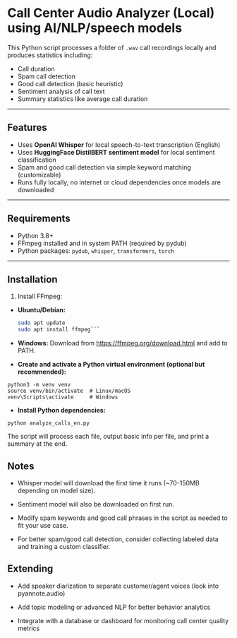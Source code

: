 # Call Center Audio Analyzer (Local) using AI/NLP/speech models

This Python script processes a folder of `.wav` call recordings locally and produces statistics including:

- Call duration  
- Spam call detection  
- Good call detection (basic heuristic)  
- Sentiment analysis of call text  
- Summary statistics like average call duration  

---

## Features

- Uses **OpenAI Whisper** for local speech-to-text transcription (English)  
- Uses **HuggingFace DistilBERT sentiment model** for local sentiment classification  
- Spam and good call detection via simple keyword matching (customizable)  
- Runs fully locally, no internet or cloud dependencies once models are downloaded  

---

## Requirements

- Python 3.8+  
- FFmpeg installed and in system PATH (required by pydub)  
- Python packages: `pydub`, `whisper`, `transformers`, `torch`  

---

## Installation

1. Install FFmpeg:

- **Ubuntu/Debian:**  
  ```bash
  sudo apt update
  sudo apt install ffmpeg```

- **Windows:** 
Download from https://ffmpeg.org/download.html and add to PATH.

- **Create and activate a Python virtual environment (optional but recommended):**  

```
python3 -m venv venv
source venv/bin/activate  # Linux/macOS
venv\Scripts\activate     # Windows
```

- **Install Python dependencies:**
```
python analyze_calls_en.py
```

The script will process each file, output basic info per file, and print a summary at the end.

## Notes

- Whisper model will download the first time it runs (~70-150MB depending on model size).

- Sentiment model will also be downloaded on first run.

- Modify spam keywords and good call phrases in the script as needed to fit your use case.

- For better spam/good call detection, consider collecting labeled data and training a custom classifier.

## Extending
- Add speaker diarization to separate customer/agent voices (look into pyannote.audio)

- Add topic modeling or advanced NLP for better behavior analytics

- Integrate with a database or dashboard for monitoring call center quality metrics

